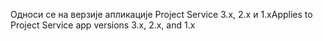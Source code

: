 <span data-ttu-id="39c9c-101">Односи се на верзије апликације Project Service 3.x, 2.x и 1.x</span><span class="sxs-lookup"><span data-stu-id="39c9c-101">Applies to Project Service app versions 3.x, 2.x, and 1.x</span></span>
